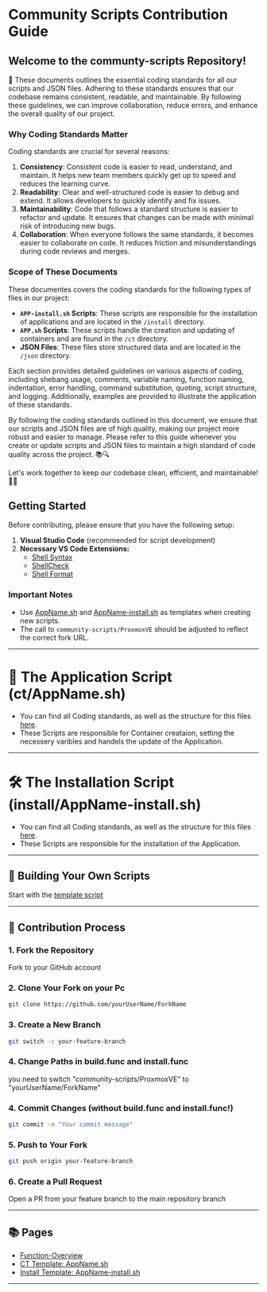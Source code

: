 
# Community Scripts Contribution Guide

## **Welcome to the communty-scripts Repository!** 
📜 These documents outlines the essential coding standards for all our scripts and JSON files. Adhering to these standards ensures that our codebase remains consistent, readable, and maintainable. By following these guidelines, we can improve collaboration, reduce errors, and enhance the overall quality of our project.

### Why Coding Standards Matter

Coding standards are crucial for several reasons:

1. **Consistency**: Consistent code is easier to read, understand, and maintain. It helps new team members quickly get up to speed and reduces the learning curve.
2. **Readability**: Clear and well-structured code is easier to debug and extend. It allows developers to quickly identify and fix issues.
3. **Maintainability**: Code that follows a standard structure is easier to refactor and update. It ensures that changes can be made with minimal risk of introducing new bugs.
4. **Collaboration**: When everyone follows the same standards, it becomes easier to collaborate on code. It reduces friction and misunderstandings during code reviews and merges.

### Scope of These Documents

These documentes covers the coding standards for the following types of files in our project:

- **`APP-install.sh` Scripts**: These scripts are responsible for the installation of applications and are located in the `/install` directory.
- **`APP.sh` Scripts**: These scripts handle the creation and updating of containers and are found in the `/ct` directory.
- **JSON Files**: These files store structured data and are located in the `/json` directory.

Each section provides detailed guidelines on various aspects of coding, including shebang usage, comments, variable naming, function naming, indentation, error handling, command substitution, quoting, script structure, and logging. Additionally, examples are provided to illustrate the application of these standards.

By following the coding standards outlined in this document, we ensure that our scripts and JSON files are of high quality, making our project more robust and easier to manage. Please refer to this guide whenever you create or update scripts and JSON files to maintain a high standard of code quality across the project. 📚🔍

Let's work together to keep our codebase clean, efficient, and maintainable! 💪🚀


## Getting Started

Before contributing, please ensure that you have the following setup:

1. **Visual Studio Code** (recommended for script development)
2. **Necessary VS Code Extensions:**
   - [Shell Syntax](https://marketplace.visualstudio.com/items?itemName=bmalehorn.shell-syntax)
   - [ShellCheck](https://marketplace.visualstudio.com/items?itemName=timonwong.shellcheck)
   - [Shell Format](https://marketplace.visualstudio.com/items?itemName=foxundermoon.shell-format)

### Important Notes
- Use [AppName.sh](https://github.com/community-scripts/ProxmoxVE/blob/contributor_guide/.github/CONTRIBUTOR_GUIDE/ct/AppName.sh) and [AppName-install.sh](https://github.com/community-scripts/ProxmoxVE/blob/contributor_guide/.github/CONTRIBUTOR_GUIDE/install/AppName-install.sh) as templates when creating new scripts.
- The call to `community-scripts/ProxmoxVE` should be adjusted to reflect the correct fork URL.

---

# 🚀 The Application Script (ct/AppName.sh)

- You can find all Coding standards, as well as the structure for this files [here](https://github.com/community-scripts/ProxmoxVE/blob/contributor_guide/.github/CONTRIBUTOR_GUIDE/ct/AppName.md).
- These Scripts are responsible for Container creataion, setting the necessery varibles and handels the update of the Application.

---

# 🛠 The Installation Script (install/AppName-install.sh)

- You can find all Coding standards, as well as the structure for this files [here](https://github.com/community-scripts/ProxmoxVE/blob/contributor_guide/.github/CONTRIBUTOR_GUIDE/install/AppName-install.md).
- These Scripts are responsible for the installation of the Application.

---

## 🚀 Building Your Own Scripts

Start with the [template script](https://github.com/community-scripts/ProxmoxVE/blob/main/docs/templates/example-install.sh)

---

## 🤝 Contribution Process

### 1. Fork the Repository
Fork to your GitHub account

### 2. Clone Your Fork on your Pc 
```bash
git clone https://github.com/yourUserName/ForkName
```

### 3. Create a New Branch
```bash
git switch -c your-feature-branch
```

### 4. Change Paths in build.func and install.func
you need to switch "community-scripts/ProxmoxVE" to "yourUserName/ForkName" 

### 4. Commit Changes (without build.func and install.func!)
```bash
git commit -m "Your commit message"
```

### 5. Push to Your Fork
```bash
git push origin your-feature-branch
```

### 6. Create a Pull Request
Open a PR from your feature branch to the main repository branch

---

## 📚 Pages

- [Function-Overview](https://github.com/community-scripts/ProxmoxVE/wiki/Function_Overview)
- [CT Template: AppName.sh](https://github.com/community-scripts/ProxmoxVE/blob/contributor_guide/.github/CONTRIBUTOR_GUIDE/ct/AppName.sh)
- [Install Template: AppName-install.sh](https://github.com/community-scripts/ProxmoxVE/blob/contributor_guide/.github/CONTRIBUTOR_GUIDE/install/AppName-install.sh)

---

